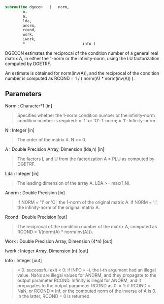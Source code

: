 ```fortran
subroutine dgecon	(	norm,
		n,
		a,
		lda,
		anorm,
		rcond,
		work,
		iwork,
		*                          info )
```

 DGECON estimates the reciprocal of the condition number of a general
 real matrix A, in either the 1-norm or the infinity-norm, using
 the LU factorization computed by DGETRF.

 An estimate is obtained for norm(inv(A)), and the reciprocal of the
 condition number is computed as
    RCOND = 1 / ( norm(A) * norm(inv(A)) ).

## Parameters
Norm : Character*1 [in]
> Specifies whether the 1-norm condition number or the
> infinity-norm condition number is required:
> = '1' or 'O':  1-norm;
> = 'I':         Infinity-norm.

N : Integer [in]
> The order of the matrix A.  N >= 0.

A : Double Precision Array, Dimension (lda,n) [in]
> The factors L and U from the factorization A = P*L*U
> as computed by DGETRF.

Lda : Integer [in]
> The leading dimension of the array A.  LDA >= max(1,N).

Anorm : Double Precision [in]
> If NORM = '1' or 'O', the 1-norm of the original matrix A.
> If NORM = 'I', the infinity-norm of the original matrix A.

Rcond : Double Precision [out]
> The reciprocal of the condition number of the matrix A,
> computed as RCOND = 1/(norm(A) * norm(inv(A))).

Work : Double Precision Array, Dimension (4*n) [out]

Iwork : Integer Array, Dimension (n) [out]

Info : Integer [out]
> = 0:  successful exit
> < 0:  if INFO = -i, the i-th argument had an illegal value.
> NaNs are illegal values for ANORM, and they propagate to
> the output parameter RCOND.
> Infinity is illegal for ANORM, and it propagates to the output
> parameter RCOND as 0.
> = 1:  if RCOND = NaN, or
> RCOND = Inf, or
> the computed norm of the inverse of A is 0.
> In the latter, RCOND = 0 is returned.

